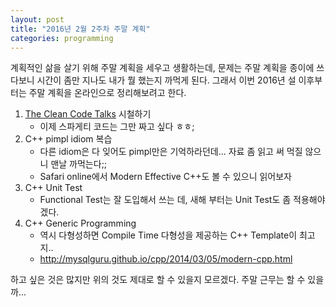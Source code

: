```yaml
---
layout: post
title: "2016년 2월 2주차 주말 계획"
categories: programming
---
```


계획적인 삶을 살기 위해 주말 계획을 세우고 생활하는데, 문제는 주말 계획을 종이에 쓰다보니 시간이 좀만 지나도 내가 뭘 했는지 까먹게 된다. 그래서 이번 2016년 설 이후부터는 주말 계획을 온라인으로 정리해보려고 한다.

1. [The Clean Code Talks](https://www.youtube.com/watch?v=4F72VULWFvc) 시철하기
    - 이제 스파게티 코드는 그만 짜고 싶다 ㅎㅎ;
1. C++ pimpl idiom 복습
    - 다른 idiom은 다 잊어도 pimpl만은 기억하라던데... 자료 좀 읽고 써 먹질 않으니 맨날 까먹는다;;
    - Safari online에서 Modern Effective C++도 볼 수 있으니 읽어보자
1. C++ Unit Test
    - Functional Test는 잘 도입해서 쓰는 데, 새해 부터는 Unit Test도 좀 적용해야 겠다.
1. C++ Generic Programming
    - 역시 다형성하면 Compile Time 다형성을 제공하는 C++ Template이 최고지..
    - http://mysqlguru.github.io/cpp/2014/03/05/modern-cpp.html

하고 싶은 것은 많지만 위의 것도 제대로 할 수 있을지 모르겠다. 주말 근무는 할 수 있을까...
